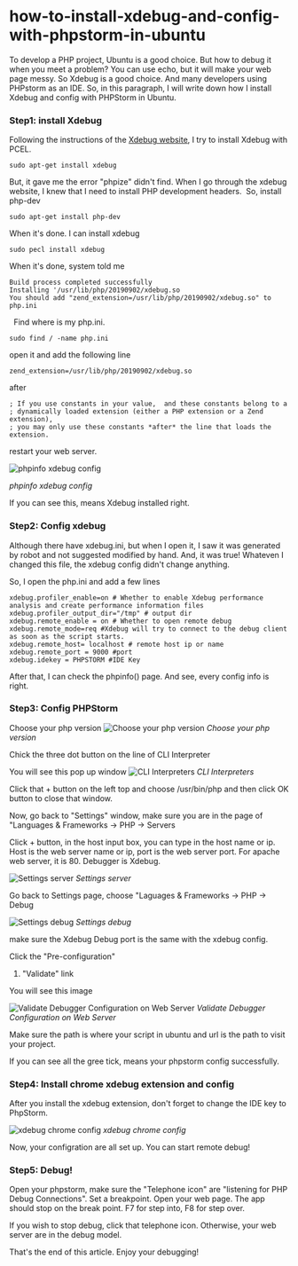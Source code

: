 # how-to-install-xdebug-and-config-with-phpstorm-in-ubuntu

To develop a PHP project, Ubuntu is a good choice. But how to debug it when you meet a problem? You can use echo, but it will make your web page messy. So Xdebug is a good choice. And many developers using PHPstorm as an IDE. So, in this paragraph, I will write down how I install Xdebug and config with PHPStorm in Ubuntu.

### Step1: install Xdebug

Following the instructions of the [Xdebug website](https://xdebug.org/docs/install), I try to install Xdebug with PCEL.

```
sudo apt-get install xdebug
```

But, it gave me the error "phpize" didn't find. When I go through the xdebug website, I knew that I need to install PHP development headers. 
So, install php-dev

```
sudo apt-get install php-dev
```

When it's done. I can install xdebug 
```
sudo pecl install xdebug
```

When it's done, system told me 
```
Build process completed successfully
Installing '/usr/lib/php/20190902/xdebug.so
You should add "zend_extension=/usr/lib/php/20190902/xdebug.so" to php.ini
```
 
Find where is my php.ini. 
```
sudo find / -name php.ini 
```
open it and add the following line
```
zend_extension=/usr/lib/php/20190902/xdebug.so
```
after
```
; If you use constants in your value,  and these constants belong to a
; dynamically loaded extension (either a PHP extension or a Zend extension),
; you may only use these constants *after* the line that loads the extension.
```
restart your web server.

![phpinfo xdebug config](images/xdebug.png)

*phpinfo xdebug config*

If you can see this, means Xdebug installed right. 

### Step2: Config xdebug

Although there have xdebug.ini, but when I open it, I saw it was generated by robot and not suggested modified by hand. And, it was true! Whateven I changed this file, the xdebug config didn't change anything. 

So, I open the php.ini and add a few lines

```
xdebug.profiler_enable=on # Whether to enable Xdebug performance analysis and create performance information files
xdebug.profiler_output_dir="/tmp" # output dir
xdebug.remote_enable = on # Whether to open remote debug
xdebug.remote_mode=req #Xdebug will try to connect to the debug client as soon as the script starts.
xdebug.remote_host= localhost # remote host ip or name 
xdebug.remote_port = 9000 #port
xdebug.idekey = PHPSTORM #IDE Key
```

After that, I can check the phpinfo() page. And see, every config info is right. 

### Step3: Config PHPStorm

Choose your php version 
![Choose your php version](images/php_storm1.png)
*Choose your php version*

Chick the three dot button on the line of CLI Interpreter

You will see this pop up window 
![CLI Interpreters](images/php_storm2.png)
*CLI Interpreters*

Click that + button on the left top and choose /usr/bin/php and then click OK button to close that window.

Now, go back to "Settings" window, make sure you are in the page of "Languages & Frameworks -> PHP -> Servers 

Click + button, in the host input box, you can type in the host name or ip. Host is the web server name or ip, port is the web server port. For apache web server, it is 80. Debugger is Xdebug. 

![Settings server](images/php_storm3.png)
*Settings server*

Go back to Settings page, choose "Laguages & Frameworks -> PHP -> Debug 

![Settings debug](images/php_storm4.png)
*Settings debug*

make sure the Xdebug Debug port is the same with the xdebug config.

Click the "Pre-configuration" 

1. "Validate" link 

You will see this image

![Validate Debugger Configuration on Web Server](images/php_storm5.png)
*Validate Debugger Configuration on Web Server*

Make sure the path is where your script in ubuntu and url is the path to visit your project. 

If you can see all the gree tick, means your phpstorm config successfully. 

### Step4: Install chrome xdebug extension and config 

After you install the xdebug extension, don't forget to change the IDE key to PhpStorm. 

![xdebug chrome config](images/xdebug_chrome_config.png)
*xdebug chrome config*

Now, your configration are all set up. You can start remote debug!

### Step5: Debug!

Open your phpstorm, make sure the "Telephone icon" are "listening for PHP Debug Connections". Set a breakpoint. Open your web page. The app should stop on the break point. F7 for step into, F8 for step over. 

If you wish to stop debug, click that telephone icon. Otherwise, your web server are in the debug model.

That's the end of this article. Enjoy your debugging!

